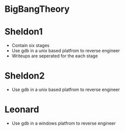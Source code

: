 # BigBangTheory
# Sheldon1 
  - Contain six stages
  - Use gdb in a unix based platfrom to reverse engineer
  - Writeups are seperated for the each stage
# Sheldon2
  - Use gdb in a unix based platfrom to reverse engineer
# Leonard
  - Use gdb in a windows platfrom to reverse engineer
